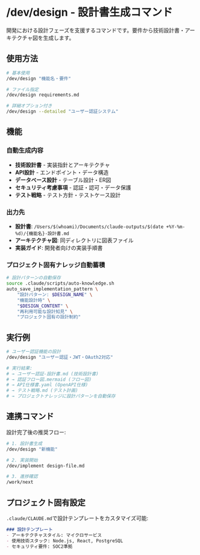 # /dev/design - 設計書生成コマンド

開発における設計フェーズを支援するコマンドです。要件から技術設計書・アーキテクチャ図を生成します。

## 使用方法

```bash
# 基本使用
/dev/design "機能名・要件"

# ファイル指定
/dev/design requirements.md

# 詳細オプション付き
/dev/design --detailed "ユーザー認証システム"
```

## 機能

### 自動生成内容
- **技術設計書** - 実装指針とアーキテクチャ
- **API設計** - エンドポイント・データ構造
- **データベース設計** - テーブル設計・ER図
- **セキュリティ考慮事項** - 認証・認可・データ保護
- **テスト戦略** - テスト方針・テストケース設計

### 出力先
- **設計書**: `/Users/$(whoami)/Documents/claude-outputs/$(date +%Y-%m-%d)/{機能名}-設計書.md`
- **アーキテクチャ図**: 同ディレクトリに図表ファイル
- **実装ガイド**: 開発者向けの実装手順書

### プロジェクト固有ナレッジ自動蓄積
```bash
# 設計パターンの自動保存
source .claude/scripts/auto-knowledge.sh
auto_save_implementation_pattern \
    "設計パターン: $DESIGN_NAME" \
    "機能設計時" \
    "$DESIGN_CONTENT" \
    "再利用可能な設計知見" \
    "プロジェクト固有の設計制約"
```

## 実行例

```bash
# ユーザー認証機能の設計
/dev/design "ユーザー認証・JWT・OAuth2対応"

# 実行結果:
# → ユーザー認証-設計書.md (技術設計書)
# → 認証フロー図.mermaid (フロー図)
# → API仕様書.yaml (OpenAPI仕様)
# → テスト戦略.md (テスト計画)
# → プロジェクトナレッジに設計パターンを自動保存
```

## 連携コマンド

設計完了後の推奨フロー:
```bash
# 1. 設計書生成
/dev/design "新機能"

# 2. 実装開始
/dev/implement design-file.md

# 3. 進捗確認
/work/next
```

## プロジェクト固有設定

`.claude/CLAUDE.md`で設計テンプレートをカスタマイズ可能:
```markdown
### 設計テンプレート
- アーキテクチャスタイル: マイクロサービス
- 使用技術スタック: Node.js, React, PostgreSQL
- セキュリティ要件: SOC2準拠
```